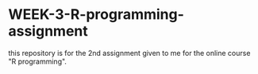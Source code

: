# WEEK-3-R-programming-assignment
this repository is for the 2nd assignment given to me for the online course "R programming".  
